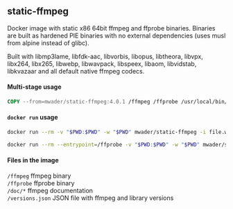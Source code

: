 ## static-ffmpeg

Docker image with static x86 64bit ffmpeg and ffprobe binaries.
Binaries are built as hardened PIE binaries with no external dependencies
(uses musl from alpine instead of glibc).

Built with
libmp3lame,
libfdk-aac,
libvorbis,
libopus,
libtheora,
libvpx,
libx264,
libx265,
libwebp,
libwavpack,
libspeex,
libaom,
libvidstab,
libkvazaar
and all default native ffmpeg codecs.

#### Multi-stage usage
```Dockerfile
COPY --from=mwader/static-ffmpeg:4.0.1 /ffmpeg /ffprobe /usr/local/bin/
```

#### `docker run` usage
```sh
docker run --rm -v "$PWD:$PWD" -w "$PWD" mwader/static-ffmpeg -i file.wav file.mp3
```
```sh
docker run --rm --entrypoint=/ffprobe -v "$PWD:$PWD" -w "$PWD" mwader/static-ffmpeg -i file.wav
```

#### Files in the image
`/ffmpeg` ffmpeg binary  
`/ffprobe` ffprobe binary  
`/doc/*` ffmpeg documentation  
`/versions.json` JSON file with ffmpeg and library versions
